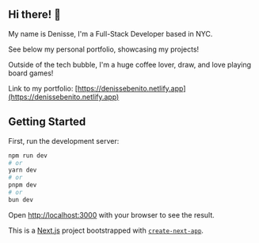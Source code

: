 ## Hi there! 🤗

My name is Denisse, I'm a Full-Stack Developer based in NYC.

See below my personal portfolio, showcasing my projects! 

Outside of the tech bubble, I'm a huge coffee lover, draw, and love playing board games!

Link to my portfolio: [https://denissebenito.netlify.app](https://denissebenito.netlify.app)

## Getting Started

First, run the development server:

```bash
npm run dev
# or
yarn dev
# or
pnpm dev
# or
bun dev
```

Open [http://localhost:3000](http://localhost:3000) with your browser to see the result.


This is a [Next.js](https://nextjs.org) project bootstrapped with [`create-next-app`](https://github.com/vercel/next.js/tree/canary/packages/create-next-app).
